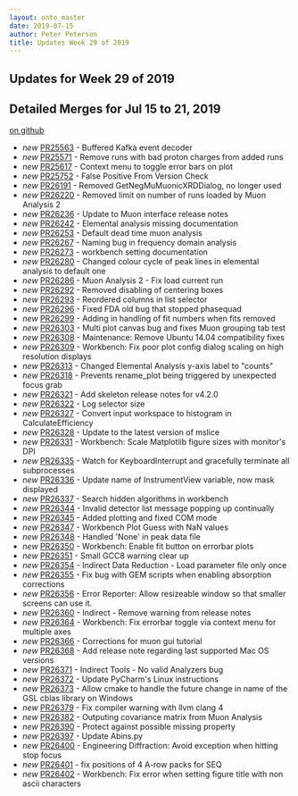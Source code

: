 ```yaml
---
layout: onto_master
date: 2019-07-15
author: Peter Peterson
title: Updates Week 29 of 2019
---
```

Updates for Week 29 of 2019
---------------------------

Detailed Merges for Jul 15 to 21, 2019
--------------------------------------
[on github](https://github.com/mantidproject/mantid/pulls?q=is%3Apr+merged%3A2019-07-16..2019-07-21)

* *new* [PR25563](https://github.com/mantidproject/mantid/pull/25563) - Buffered Kafka event decoder
* *new* [PR25571](https://github.com/mantidproject/mantid/pull/25571) - Remove runs with bad proton charges from added runs
* *new* [PR25617](https://github.com/mantidproject/mantid/pull/25617) - Context menu to toggle error bars on plot
* *new* [PR25752](https://github.com/mantidproject/mantid/pull/25752) - False Positive From Version Check
* *new* [PR26191](https://github.com/mantidproject/mantid/pull/26191) - Removed GetNegMuMuonicXRDDialog, no longer used
* *new* [PR26220](https://github.com/mantidproject/mantid/pull/26220) - Removed limit on number of runs loaded by Muon Analysis 2
* *new* [PR26236](https://github.com/mantidproject/mantid/pull/26236) - Update to Muon interface release notes
* *new* [PR26242](https://github.com/mantidproject/mantid/pull/26242) - Elemental analysis missing documentation
* *new* [PR26253](https://github.com/mantidproject/mantid/pull/26253) - Default dead time muon analysis
* *new* [PR26267](https://github.com/mantidproject/mantid/pull/26267) - Naming bug in frequency domain analysis
* *new* [PR26273](https://github.com/mantidproject/mantid/pull/26273) - workbench setting documentation
* *new* [PR26280](https://github.com/mantidproject/mantid/pull/26280) - Changed colour cycle of peak lines in elemental analysis to default one
* *new* [PR26286](https://github.com/mantidproject/mantid/pull/26286) - Muon Analysis 2 - Fix load current run
* *new* [PR26292](https://github.com/mantidproject/mantid/pull/26292) - Removed disabling of centering boxes
* *new* [PR26293](https://github.com/mantidproject/mantid/pull/26293) - Reordered columns in list selector
* *new* [PR26296](https://github.com/mantidproject/mantid/pull/26296) - Fixed FDA old bug that stopped phasequad
* *new* [PR26299](https://github.com/mantidproject/mantid/pull/26299) - Adding in handling of fit numbers when fits removed
* *new* [PR26303](https://github.com/mantidproject/mantid/pull/26303) - Multi plot canvas bug and fixes Muon grouping tab test
* *new* [PR26308](https://github.com/mantidproject/mantid/pull/26308) - Maintenance: Remove Ubuntu 14.04 compatibility fixes
* *new* [PR26309](https://github.com/mantidproject/mantid/pull/26309) - Workbench: Fix poor plot config dialog scaling on high resolution displays
* *new* [PR26313](https://github.com/mantidproject/mantid/pull/26313) - Changed Elemental Analysis y-axis label to "counts"
* *new* [PR26318](https://github.com/mantidproject/mantid/pull/26318) - Prevents rename_plot being triggered by unexpected focus grab
* *new* [PR26321](https://github.com/mantidproject/mantid/pull/26321) - Add skeleton release notes for v4.2.0
* *new* [PR26322](https://github.com/mantidproject/mantid/pull/26322) - Log selector size
* *new* [PR26327](https://github.com/mantidproject/mantid/pull/26327) - Convert input workspace to histogram in CalculateEfficiency
* *new* [PR26328](https://github.com/mantidproject/mantid/pull/26328) - Update to the latest version of mslice
* *new* [PR26331](https://github.com/mantidproject/mantid/pull/26331) - Workbench: Scale Matplotlib figure sizes with monitor's DPI
* *new* [PR26335](https://github.com/mantidproject/mantid/pull/26335) - Watch for KeyboardInterrupt and gracefully terminate all subprocesses
* *new* [PR26336](https://github.com/mantidproject/mantid/pull/26336) - Update name of InstrumentView variable, now mask displayed
* *new* [PR26337](https://github.com/mantidproject/mantid/pull/26337) - Search hidden algorithms in workbench
* *new* [PR26344](https://github.com/mantidproject/mantid/pull/26344) - Invalid detector list message popping up continually
* *new* [PR26345](https://github.com/mantidproject/mantid/pull/26345) - Added plotting and fixed COM mode
* *new* [PR26347](https://github.com/mantidproject/mantid/pull/26347) - Workbench Plot Guess with NaN values
* *new* [PR26348](https://github.com/mantidproject/mantid/pull/26348) - Handled 'None' in peak data file
* *new* [PR26350](https://github.com/mantidproject/mantid/pull/26350) - Workbench: Enable fit button on errorbar plots
* *new* [PR26351](https://github.com/mantidproject/mantid/pull/26351) - Small GCC8 warning clear up
* *new* [PR26354](https://github.com/mantidproject/mantid/pull/26354) - Indirect Data Reduction - Load parameter file only once
* *new* [PR26355](https://github.com/mantidproject/mantid/pull/26355) - Fix bug with GEM scripts when enabling absorption corrections
* *new* [PR26356](https://github.com/mantidproject/mantid/pull/26356) - Error Reporter: Allow resizeable window so that smaller screens can use it.
* *new* [PR26360](https://github.com/mantidproject/mantid/pull/26360) - Indirect - Remove warning from release notes
* *new* [PR26364](https://github.com/mantidproject/mantid/pull/26364) - Workbench: Fix errorbar toggle via context menu for multiple axes
* *new* [PR26366](https://github.com/mantidproject/mantid/pull/26366) - Corrections for muon gui tutorial
* *new* [PR26368](https://github.com/mantidproject/mantid/pull/26368) - Add release note regarding last supported Mac OS versions
* *new* [PR26371](https://github.com/mantidproject/mantid/pull/26371) - Indirect Tools - No valid Analyzers bug
* *new* [PR26372](https://github.com/mantidproject/mantid/pull/26372) - Update PyCharm's Linux instructions
* *new* [PR26373](https://github.com/mantidproject/mantid/pull/26373) - Allow cmake to handle the future change in name of the GSL cblas library on Windows
* *new* [PR26379](https://github.com/mantidproject/mantid/pull/26379) - Fix compiler warning with llvm clang 4
* *new* [PR26382](https://github.com/mantidproject/mantid/pull/26382) - Outputing covariance matrix from Muon Analysis
* *new* [PR26390](https://github.com/mantidproject/mantid/pull/26390) - Protect against possible missing property
* *new* [PR26397](https://github.com/mantidproject/mantid/pull/26397) - Update Abins.py
* *new* [PR26400](https://github.com/mantidproject/mantid/pull/26400) - Engineering Diffraction: Avoid exception when hitting stop focus
* *new* [PR26401](https://github.com/mantidproject/mantid/pull/26401) - fix positions of 4 A-row packs for SEQ
* *new* [PR26402](https://github.com/mantidproject/mantid/pull/26402) - Workbench: Fix error when setting figure title with non ascii characters
